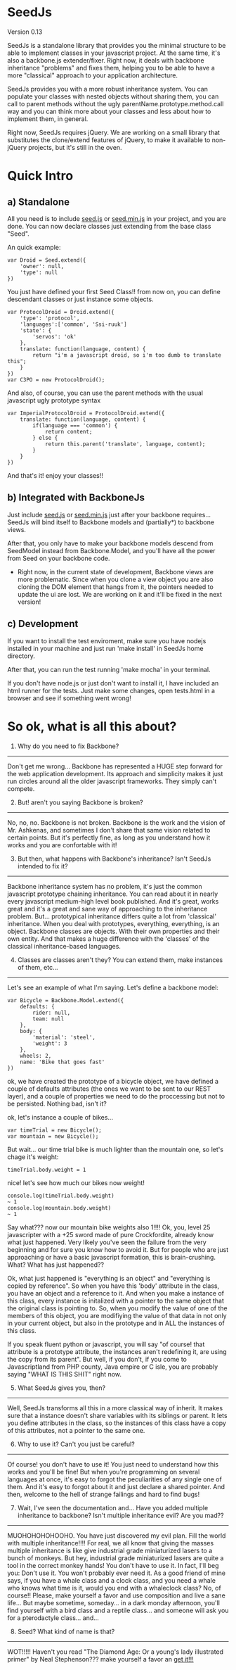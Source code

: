SeedJs
======
Version 0.13

SeedJs is a standalone library that provides you the minimal structure to be able to implement classes in your javascript project. At the same time, it's also a backbone.js extender/fixer. Right now, it deals with backbone inheritance "problems" and fixes them, helping you to be able to have a more "classical" approach to your application architecture.

SeedJs provides you with a more robust inheritance system. You can populate your classes with nested objects without sharing them, you can call to parent methods without the ugly parentName.prototype.method.call way and you can think more about your classes and less about how to implement them, in general.

Right now, SeedJs requires jQuery. We are working on a small library that substitutes the clone/extend features of jQuery, to make it available to non-jQuery projects, but it's still in the oven.

Quick Intro
===========

a) Standalone
--------------

All you need is to include <a href="https://raw.github.com/johnHackworth/SeedJs/master/bin/seed.js">seed.js</a> or <a href="https://raw.github.com/johnHackworth/SeedJs/master/bin/seed.min.js">seed.min.js</a> in your project, and you are done. You can now declare classes just extending from the base class "Seed".

An quick example:

    var Droid = Seed.extend({
        'owner': null,
        'type': null
    })

You just have defined your first Seed Class!! from now on, you can define descendant classes or just instance some objects.

    var ProtocolDroid = Droid.extend({
        'type': 'protocol',
        'languages':['common', 'Ssi-ruuk']
        'state': {
            'servos': 'ok'
        },
        translate: function(language, content) {
            return "i'm a javascript droid, so i'm too dumb to translate this";
        }
    })
    var C3PO = new ProtocolDroid();

And also, of course, you can use the parent methods with the usual javascript ugly prototype syntax

    var ImperialProtocolDroid = ProtocolDroid.extend({
        translate: function(language, content) {
            if(language === 'common') {
                return content;
            } else {
                return this.parent('translate', language, content);
            }
        }
    })

And that's it! enjoy your classes!!


b) Integrated with BackboneJs
-----------------------------

Just include <a href="https://raw.github.com/johnHackworth/SeedJs/master/bin/seed.js">seed.js</a> or <a href="https://raw.github.com/johnHackworth/SeedJs/master/bin/seed.js">seed.min.js</a> just after your backbone requires... SeedJs will bind itself to Backbone models and (partially*) to backbone views.

After that, you only have to make your backbone models descend from SeedModel instead from Backbone.Model, and you'll have all the power from Seed on your backbone code.

* Right now, in the current state of development, Backbone views are more problematic. Since when you clone a view object you are also cloning the DOM element that hangs from it, the pointers needed to update the ui are lost. We are working on it and it'll be fixed in the next version!



c) Development
--------------

If you want to install the test enviroment, make sure you have nodejs installed in your machine and just run 'make install' in SeedJs home directory.

After that, you can run the test running 'make mocha' in your terminal.

If you don't have node.js or just don't want to install it, I have included an html runner for the tests. Just make some changes, open tests.html in a browser and see if something went wrong!




So ok, what is all this about?
==============================

1. Why do you need to fix Backbone?
-----------------------------------

Don't get me wrong... Backbone has represented a HUGE step forward for the web application development. Its approach and simplicity makes it just run circles around all the older javascript frameworks. They simply can't compete.

2. But! aren't you saying Backbone is broken?
-----------------------------------

No, no, no. Backbone is not broken. Backbone is the work and the vision of Mr. Ashkenas, and sometimes I don't share that same vision related to certain points. But it's perfectly fine, as long as you understand how it works and you are confortable with it!

3. But then, what happens with Backbone's inheritance? Isn't SeedJs intended to fix it?
-----------------------------------

Backbone inheritance system has no problem, it's just the common javascript prototype chaining inheritance. You can read about it in nearly every javascript medium-high level book published. And it's great, works great and it's a great and sane way of approaching to the inheritance problem.
But... prototypical inheritance differs quite a lot from 'classical' inheritance. When you deal with prototypes, everything, everything, is an object. Backbone classes are objects. With their own properties and their own entity. And that makes a huge difference with the 'classes' of the classical inheritance-based languages.

4. Classes are classes aren't they? You can extend them, make instances of them, etc...
-----------------------------------

Let's see an example of what I'm saying. Let's define a backbone model:

    var Bicycle = Backbone.Model.extend({
        defaults: {
            rider: null,
            team: null
        },
        body: {
            'material': 'steel',
            'weight': 3
        },
        wheels: 2,
        name: 'Bike that goes fast'
    })

ok, we have created the prototype of a bicycle object, we have defined a couple of defaults attributes (the ones we want to be sent to our REST layer), and a couple of properties we need to do the proccessing but not to be persisted. Nothing bad, isn't it?

ok, let's instance a couple of bikes...

    var timeTrial = new Bicycle();
    var mountain = new Bicycle();

But wait... our time trial bike is much lighter than the mountain one, so let's chage it's weight:

    timeTrial.body.weight = 1

nice! let's see how much our bikes now weight!

    console.log(timeTrial.body.weight)
    ~ 1
    console.log(mountain.body.weight)
    ~ 1

Say what??? now our mountain bike weights also 1!!!! Ok, you, level 25 javascripter with a +25 sword made of pure Crockfordite, already know what just happened. Very likely you've seen the failure from the very beginning and for sure you know how to avoid it. But for people who are just approaching or have a basic javascript formation, this is brain-crushing. What? What has just happened??

Ok, what just happened is "everything is an object" and "everything is copied by reference". So when you have this 'body' attribute in the class, you have an object and a reference to it. And when you make a instance of this class, every instance is initalized with a pointer to the same object that the original class is pointing to. So, when you modify the value of one of the members of this object, you are modifiying the value of that data in not only in your current object, but also in the prototype and in ALL the instances of this class.

If you speak fluent python or javascript, you will say "of course! that attribute is a prototype attribute, the instances aren't redefining it, are using the copy from its parent". But well, if you don't, if you come to Javascriptland from PHP county, Java empire or C isle, you are probably saying "WHAT IS THIS SHIT" right now.

5. What SeedJs gives you, then?
-----------------------------------

Well, SeedJs transforms all this in a more classical way of inherit. It makes sure that a instance doesn't share variables with its siblings or parent. It lets you define attributes in the class, so the instances of this class have a copy of this attributes, not a pointer to the same one.

6. Why to use it? Can't you just be careful?
-----------------------------------

Of course! you don't have to use it! You just need to understand how this works and you'll be fine! But when you're programming on several languages at once, it's easy to forgot the peculiarities of any single one of them. And it's easy to forgot about it and just declare a shared pointer. And then, welcome to the hell of strange failings and hard to find bugs!

7. Wait, I've seen the documentation and... Have you added multiple inheritance to backbone? Isn't multiple inheritance evil? Are you mad??
-----------------------------------

MUOHOHOHOHOOHO. You have just discovered my evil plan. Fill the world with multiple inheritance!!!!
For real, we all know that giving the masses multiple inheritance is like give industrial grade miniaturized lasers to a bunch of monkeys. But hey, industrial grade miniaturized lasers are quite a tool in the correct monkey hands!
You don't have to use it. In fact, I'll beg you: Don't use it. You won't probably ever need it. As a good friend of mine says, if you have a whale class and a clock class, and you need a whale who knows what time is it, would you end with a whaleclock class? No, of course!! Please, make yourself a favor and use composition and live a sane life...
But maybe sometime, someday... in a dark monday afternoon, you'll find yourself with a bird class and a reptile class... and someone will ask you for a pterodactyle class... and...

8. Seed? What kind of name is that?
-----------------------------------

WOT!!!!! Haven't you read "The Diamond Age: Or a young's lady illustrated primer" by Neal Stephenson??? make yourself a favor an <a href="http://lstfy.eu/#i286">get it!!!</a>

